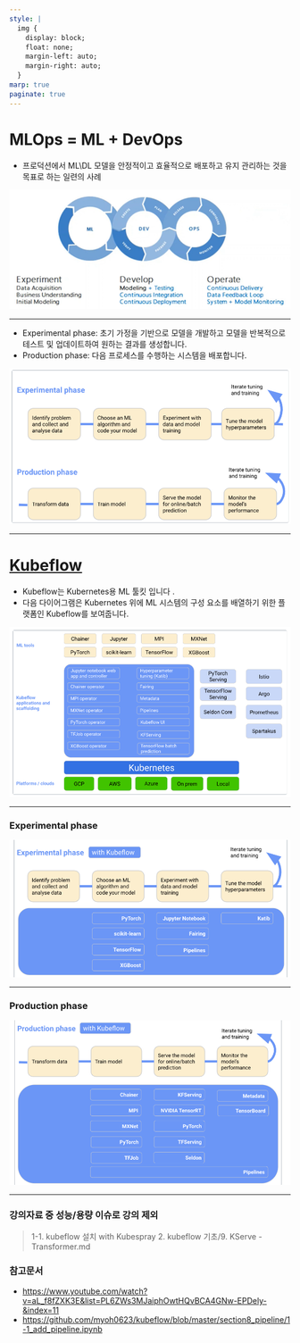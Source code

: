 ```yaml
---
style: |
  img {
    display: block;
    float: none;
    margin-left: auto;
    margin-right: auto;
  }
marp: true
paginate: true
---
```

# MLOps = ML + DevOps
- 프로덕션에서 ML\DL 모델을 안정적이고 효율적으로 배포하고 유지 관리하는 것을 목표로 하는 일련의 사례 

![alt text](./img/image.png)

---
- Experimental phase: 초기 가정을 기반으로 모델을 개발하고 모델을 반복적으로 테스트 및 업데이트하여 원하는 결과를 생성합니다.
- Production phase: 다음 프로세스를 수행하는 시스템을 배포합니다.

![w:800](./img/image-2.png)

---
# [Kubeflow](https://www.kubeflow.org/docs/started/architecture/)
- Kubeflow는 Kubernetes용 ML 툴킷 입니다 .
- 다음 다이어그램은 Kubernetes 위에 ML 시스템의 구성 요소를 배열하기 위한 플랫폼인 Kubeflow를 보여줍니다.

![w:700](./img/image-1.png)

---
### Experimental phase
![alt text](./img/image-3.png)

---
### Production phase
![alt text](./img/image-4.png)


---
### 강의자료 중 성능/용량 이슈로 강의 제외
> 1-1. kubeflow 설치 with Kubespray
> 2. kubeflow 기초/9. KServe - Transformer.md

### 참고문서
- https://www.youtube.com/watch?v=aL_f8fZXK3E&list=PL6ZWs3MJaiphOwtHQvBCA4GNw-EPDely-&index=11
- https://github.com/myoh0623/kubeflow/blob/master/section8_pipeline/1-1_add_pipeline.ipynb